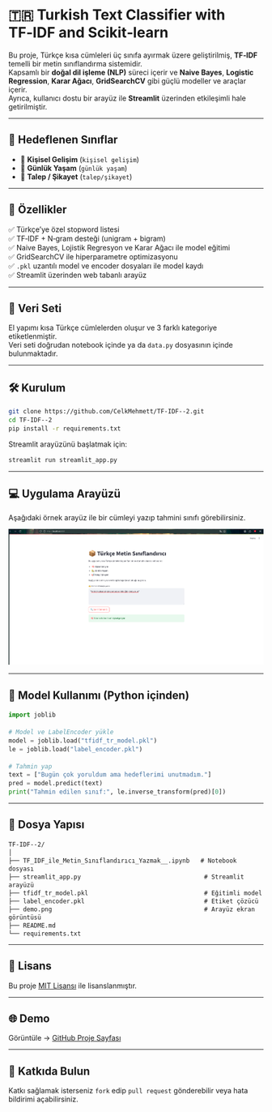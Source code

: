 # 🇹🇷 Turkish Text Classifier with TF‑IDF and Scikit‑learn

Bu proje, Türkçe kısa cümleleri üç sınıfa ayırmak üzere geliştirilmiş, **TF‑IDF** temelli bir metin sınıflandırma sistemidir.  
Kapsamlı bir **doğal dil işleme (NLP)** süreci içerir ve **Naive Bayes**, **Logistic Regression**, **Karar Ağacı**, **GridSearchCV** gibi güçlü modeller ve araçlar içerir.  
Ayrıca, kullanıcı dostu bir arayüz ile **Streamlit** üzerinden etkileşimli hale getirilmiştir.

---

## 🎯 Hedeflenen Sınıflar

- 🧠 **Kişisel Gelişim** (`kişisel gelişim`)  
- 🏡 **Günlük Yaşam** (`günlük yaşam`)  
- 📢 **Talep / Şikayet** (`talep/şikayet`)  

---

## 🚀 Özellikler

✅ Türkçe’ye özel stopword listesi  
✅ TF‑IDF + N‑gram desteği (unigram + bigram)  
✅ Naive Bayes, Lojistik Regresyon ve Karar Ağacı ile model eğitimi  
✅ GridSearchCV ile hiperparametre optimizasyonu  
✅ `.pkl` uzantılı model ve encoder dosyaları ile model kaydı  
✅ Streamlit üzerinden web tabanlı arayüz

---

## 🧠 Veri Seti

El yapımı kısa Türkçe cümlelerden oluşur ve 3 farklı kategoriye etiketlenmiştir.  
Veri seti doğrudan notebook içinde ya da `data.py` dosyasının içinde bulunmaktadır.

---

## 🛠️ Kurulum

```bash
git clone https://github.com/CelkMehmett/TF-IDF--2.git
cd TF-IDF--2
pip install -r requirements.txt
```

Streamlit arayüzünü başlatmak için:

```bash
streamlit run streamlit_app.py
```

---

## 💻 Uygulama Arayüzü

Aşağıdaki örnek arayüz ile bir cümleyi yazıp tahmini sınıfı görebilirsiniz.

<div align="center">
  <img src="demo.png" width="800"/>
</div>

---

## 🧠 Model Kullanımı (Python içinden)

```python
import joblib

# Model ve LabelEncoder yükle
model = joblib.load("tfidf_tr_model.pkl")
le = joblib.load("label_encoder.pkl")

# Tahmin yap
text = ["Bugün çok yoruldum ama hedeflerimi unutmadım."]
pred = model.predict(text)
print("Tahmin edilen sınıf:", le.inverse_transform(pred)[0])
```

---

## 📁 Dosya Yapısı

```
TF-IDF--2/
│
├── TF_IDF_ile_Metin_Sınıflandırıcı_Yazmak__.ipynb   # Notebook dosyası
├── streamlit_app.py                                  # Streamlit arayüzü
├── tfidf_tr_model.pkl                                # Eğitimli model
├── label_encoder.pkl                                 # Etiket çözücü
├── demo.png                                          # Arayüz ekran görüntüsü
├── README.md
└── requirements.txt
```

---

## 📌 Lisans

Bu proje [MIT Lisansı](LICENSE) ile lisanslanmıştır.

---

## 🌐 Demo

Görüntüle → [GitHub Proje Sayfası](https://github.com/CelkMehmett/TF-IDF--2)

---

## 🤝 Katkıda Bulun

Katkı sağlamak isterseniz `fork` edip `pull request` gönderebilir veya hata bildirimi açabilirsiniz.

